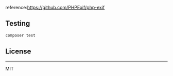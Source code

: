 
reference:https://github.com/PHPExif/php-exif

## Testing

``` bash
composer test
```

## License

---

MIT
